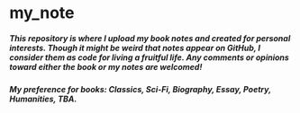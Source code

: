 # my_note

##### This repository is where I upload my book notes and created for personal interests. Though it might be weird that notes appear on GitHub, I consider them as code for living a fruitful life. Any comments or opinions toward either the book or my notes are welcomed!

##### My preference for books: Classics, Sci-Fi, Biography, Essay, Poetry, Humanities, TBA.
